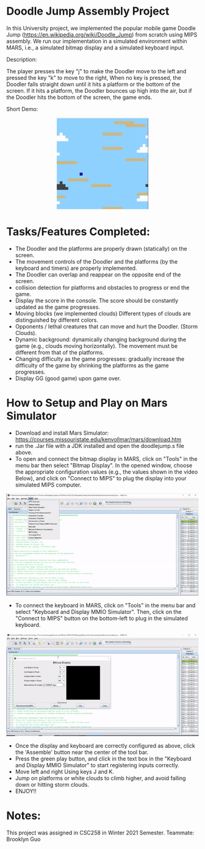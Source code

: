 # Doodle Jump Assembly Project
In this University project, we implemented the popular mobile game Doodle Jump (https://en.wikipedia.org/wiki/Doodle_Jump) from scratch using MIPS assembly. 
We run our implementation in a simulated environment within MARS, i.e., a simulated bitmap display and a simulated keyboard input.

Description:

The player presses the key "j" to make the Doodler move to the left and pressed the key "k" to move to the right, When no key is pressed, the Doodler falls straight down until it hits a platform or the bottom of the screen. If it hits a platform, the Doodler bounces up high into the air, but if the Doodler hits the bottom of the screen, the game ends.

Short Demo:

<p align="center">
  <img src="https://github.com/SamirGhias/Doodle-Jump-in-Assembly/blob/main/doodlejumpMedia/demo.gif" alt="animated" />
</p>

# Tasks/Features Completed:
- The Doodler and the platforms are properly drawn (statically) on the screen.
- The movement controls of the Doodler and the platforms (by the keyboard and timers) are properly implemented.
- The Doodler can overlap and reappear on the opposite end of the screen.
- collision detection for platforms and obstacles to progress or end the game.
- Display the score in the console. The score should be constantly updated as the game progresses.
- Moving blocks (we implemented clouds) Different types of clouds are distinguished by different colors.
- Opponents / lethal creatures that can move and hurt the Doodler. (Storm Clouds).
- Dynamic background: dynamically changing background during the game (e.g., clouds moving horizontally). The movement must be different from that of the platforms.
- Changing difficulty as the game progresses: gradually increase the difficulty of the game by shrinking the platforms as the game progresses.
- Display GG (good game) upon game over.



# How to Setup and Play on Mars Simulator

- Download and install Mars Simulator: https://courses.missouristate.edu/kenvollmar/mars/download.htm
- run the .Jar file with a JDK installed and open the doodlejump.s file above.
- To open and connect the bitmap display in MARS, click on "Tools" in the menu bar then select "Bitmap Display". In the opened window, choose the appropriate configuration values (e.g., the values shown in the video Below), and click on "Connect to MIPS" to plug the display into your simulated MIPS computer.

<p align="center">
  <img src="https://github.com/SamirGhias/Doodle-Jump-in-Assembly/blob/main/doodlejumpMedia/DisplaySetup.gif" alt="animated" />
</p>

- To connect the keyboard in MARS, click on "Tools" in the menu bar and select "Keyboard and Display MMIO Simulator". Then, click on the "Connect to MIPS" button on the bottom-left to plug in the simulated keyboard.

<p align="center">
  <img src="https://github.com/SamirGhias/Doodle-Jump-in-Assembly/blob/main/doodlejumpMedia/keyboardSetup.gif" alt="animated" />
</p>

- Once the display and keyboard are correctly configured as above, click the 'Assemble' button near the center of the tool bar.
- Press the green play button, and click in the text box in the "Keyboard and Display MMIO Simulator" to start registering inputs correctly.
- Move left and right Using keys J and K.
- Jump on platforms or white clouds to climb higher, and avoid falling down or hitting storm clouds.
- ENJOY!! 

# Notes:
This project was assigned in CSC258 in Winter 2021 Semester.
Teammate: Brooklyn Guo

